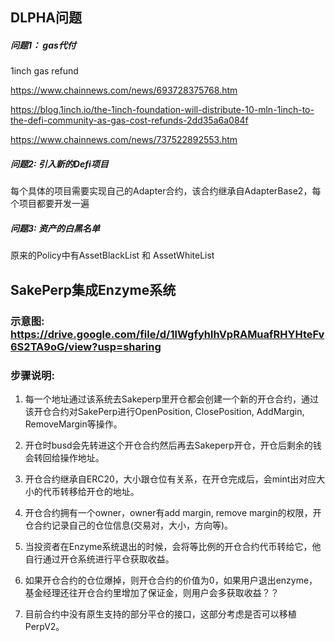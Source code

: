 
## DLPHA问题

##### 问题1： gas代付
1inch gas refund

https://www.chainnews.com/news/693728375768.htm

https://blog.1inch.io/the-1inch-foundation-will-distribute-10-mln-1inch-to-the-defi-community-as-gas-cost-refunds-2dd35a6a084f

https://www.chainnews.com/news/737522892553.htm

##### 问题2:  引入新的Defi项目
每个具体的项目需要实现自己的Adapter合约，该合约继承自AdapterBase2，每个项目都要开发一遍

##### 问题3:  资产的白黑名单
原来的Policy中有AssetBlackList 和 AssetWhiteList


## SakePerp集成Enzyme系统

### 示意图: https://drive.google.com/file/d/1lWgfyhlhVpRAMuafRHYHteFv6S2TA9oG/view?usp=sharing

### 步骤说明:

1. 每一个地址通过该系统去Sakeperp里开仓都会创建一个新的开仓合约，通过该开仓合约对SakePerp进行OpenPosition, ClosePosition, AddMargin, RemoveMargin等操作。

2. 开仓时busd会先转进这个开仓合约然后再去Sakeperp开仓，开仓后剩余的钱会转回给操作地址。

3. 开仓合约继承自ERC20，大小跟仓位有关系，在开仓完成后，会mint出对应大小的代币转移给开仓的地址。

4. 开仓合约拥有一个owner，owner有add margin, remove margin的权限，开仓合约记录自己的仓位信息(交易对，大小，方向等)。

5. 当投资者在Enzyme系统退出的时候，会将等比例的开仓合约代币转给它，他自行通过开仓系统进行平仓获取收益。

6. 如果开仓合约的仓位爆掉，则开仓合约的价值为0，如果用户退出enzyme，基金经理还往开仓合约里增加了保证金，则用户会多获取收益？？

7. 目前合约中没有原生支持的部分平仓的接口，这部分考虑是否可以移植PerpV2。